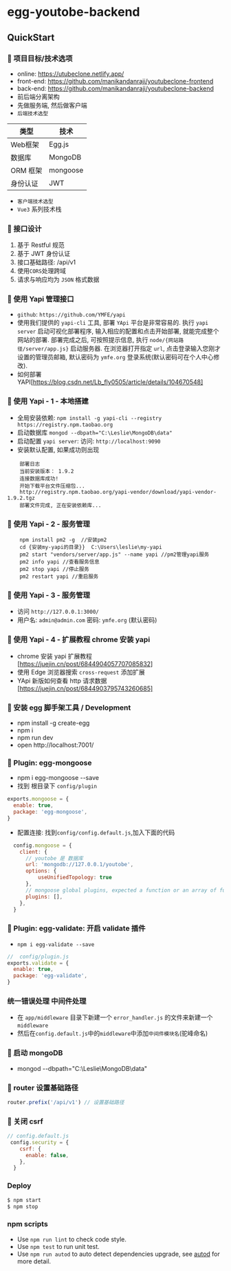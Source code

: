 # egg-youtobe-backend

## QuickStart

<!-- add docs here for user -->
### 💛 项目目标/技术选项
- online: https://utubeclone.netlify.app/
- front-end: https://github.com/manikandanraji/youtubeclone-frontend
- back-end:  https://github.com/manikandanraji/youtubeclone-backend
- 前后端分离架构
- 先做服务端, 然后做客户端
- `后端技术选型`

| 类型 | 技术 |
| - | - |
| Web框架 | Egg.js |
| 数据库 | MongoDB |
| ORM 框架 | mongoose |
| 身份认证 | JWT |

- `客户端技术选型`
- `Vue3` 系列技术栈


### 💛 接口设计
1. 基于 Restful 规范
2. 基于 JWT 身份认证
3. 接口基础路径: /api/v1
4. 使用`CORS`处理跨域
5. 请求与响应均为 `JSON` 格式数据


### 💛 使用 Yapi 管理接口
- `github`: `https://github.com/YMFE/yapi`
- 使用我们提供的 `yapi-cli` 工具, 部署 `YApi` 平台是非常容易的. 执行 `yapi server` 启动可视化部署程序, 输入相应的配置和点击开始部署, 就能完成整个网站的部署. 部署完成之后, 可按照提示信息, 执行 `node/{网站路径/server/app.js}` 启动服务器. 在浏览器打开指定 `url`, 点击登录输入您刚才设置的管理员邮箱, 默认密码为 `ymfe.org` 登录系统(默认密码可在个人中心修改). 
- 如何部署YAPI[https://blog.csdn.net/Lb_fly0505/article/details/104670548]


### 💛 使用 Yapi - 1 - 本地搭建
- 全局安装依赖: `npm install -g yapi-cli --registry https://registry.npm.taobao.org`
- 启动数据库 `mongod --dbpath="C:\Leslie\MongoDB\data"`
- 启动配置 `yapi server`: 访问: `http://localhost:9090`
- 安装默认配置, 如果成功则出现
```
    部署日志
    当前安装版本： 1.9.2
    连接数据库成功!
    开始下载平台文件压缩包...
    http://registry.npm.taobao.org/yapi-vendor/download/yapi-vendor-1.9.2.tgz
    部署文件完成, 正在安装依赖库...
```

### 💛 使用 Yapi - 2 - 服务管理
```
    npm install pm2 -g  //安装pm2
    cd {安装my-yapi的目录}}  C:\Users\leslie\my-yapi
    pm2 start "vendors/server/app.js" --name yapi //pm2管理yapi服务
    pm2 info yapi //查看服务信息
    pm2 stop yapi //停止服务
    pm2 restart yapi //重启服务
```

### 💛 使用 Yapi - 3 - 服务管理
- 访问 `http://127.0.0.1:3000/`
- 用户名: `admin@admin.com`  密码: `ymfe.org` (默认密码)

### 💛 使用 Yapi - 4 - 扩展教程 chrome 安装 yapi 
- chrome 安装 yapi 扩展教程[https://juejin.cn/post/6844904057707085832]
- 使用 Edge 浏览器搜索 `cross-request` 添加扩展
- YApi 新版如何查看 http 请求数据[https://juejin.cn/post/6844903795743260685]

### 💛 安装 egg 脚手架工具 / Development
-  npm install -g create-egg
-  npm i
-  npm run dev
-  open http://localhost:7001/

### 💛 Plugin: egg-mongoose
- npm i egg-mongoose --save
- 找到 根目录下 `config/plugin`
```js
exports.mongoose = {
  enable: true,
  package: 'egg-mongoose',
}
```
- 配置连接: 找到`config/config.default.js`,加入下面的代码
```js
  config.mongoose = {
    client: {
      // youtobe 是 数据库
      url: 'mongodb://127.0.0.1/youtobe',
      options: {
          useUnifiedTopology: true
      },
      // mongoose global plugins, expected a function or an array of function and options
      plugins: [],
    },
  }
```

### 💛 Plugin: egg-validate: 开启 validate 插件
- `npm i egg-validate --save`
```js
//  config/plugin.js
exports.validate = {
  enable: true,
  package: 'egg-validate',
}
```

### 统一错误处理 中间件处理
- 在 `app/middleware` 目录下新建一个 `error_handler.js` 的文件来新建一个 `middleware`
- 然后在`config.default.js`中的`middleware`中添加`中间件模块名`(驼峰命名)


### 💛 启动 mongoDB
- mongod --dbpath="C:\Leslie\MongoDB\data"

### 💛 router 设置基础路径
```js
router.prefix('/api/v1') // 设置基础路径
```

### 💛 关闭 csrf
```js
// config.default.js
 config.security = {
    csrf: {
      enable: false,
    },
  }
```

### Deploy
```bash
$ npm start
$ npm stop
```

### npm scripts
- Use `npm run lint` to check code style.
- Use `npm test` to run unit test.
- Use `npm run autod` to auto detect dependencies upgrade, see [autod](https://www.npmjs.com/package/autod) for more detail.

